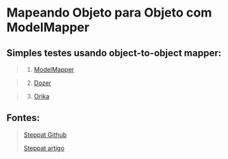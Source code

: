 # Mapeando Objeto para Objeto com ModelMapper
## Simples testes usando object-to-object mapper: 

> 1) [ModelMapper](http://modelmapper.org/)

> 2) [Dozer](http://dozer.sourceforge.net/)

> 3) [Orika](https://github.com/orika-mapper/orika/)

## Fontes:
> [Steppat Github](https://github.com/steppat/modelmapper)
>
> [Steppat artigo](https://www.alura.com.br/artigos/mapeando-objeto-para-objeto-com-modelmapper?gclid=CjwKCAiAnZCdBhBmEiwA8nDQxbqAOL01A3f7VIlq4gDFKSfPZ68Mhhnq7AT2WNJjnZnV6TO6Kp8ZkBoC1KoQAvD_BwE)
